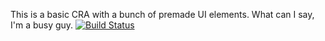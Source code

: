 This is a basic CRA with a bunch of premade UI elements. What can I say, I'm a busy guy.
[![Build Status](https://travis-ci.com/noahbjohnson/noahbjohnson.github.io.svg?branch=master)](https://travis-ci.com/noahbjohnson/noahbjohnson.github.io)
